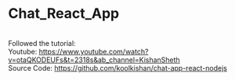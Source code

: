 # Chat_React_App

<br/> Followed the tutorial:
<br/>  Youtube: https://www.youtube.com/watch?v=otaQKODEUFs&t=2318s&ab_channel=KishanSheth
<br/>  Source Code: https://github.com/koolkishan/chat-app-react-nodejs
